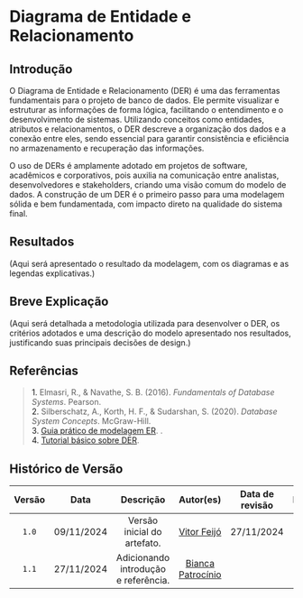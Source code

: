 # Diagrama de Entidade e Relacionamento  

## Introdução  
O Diagrama de Entidade e Relacionamento (DER) é uma das ferramentas fundamentais para o projeto de banco de dados. Ele permite visualizar e estruturar as informações de forma lógica, facilitando o entendimento e o desenvolvimento de sistemas. Utilizando conceitos como entidades, atributos e relacionamentos, o DER descreve a organização dos dados e a conexão entre eles, sendo essencial para garantir consistência e eficiência no armazenamento e recuperação das informações.  

O uso de DERs é amplamente adotado em projetos de software, acadêmicos e corporativos, pois auxilia na comunicação entre analistas, desenvolvedores e stakeholders, criando uma visão comum do modelo de dados. A construção de um DER é o primeiro passo para uma modelagem sólida e bem fundamentada, com impacto direto na qualidade do sistema final.  

## Resultados  
(Aqui será apresentado o resultado da modelagem, com os diagramas e as legendas explicativas.)  

## Breve Explicação  
(Aqui será detalhada a metodologia utilizada para desenvolver o DER, os critérios adotados e uma descrição do modelo apresentado nos resultados, justificando suas principais decisões de design.)  

## Referências  
> <a>1.</a> Elmasri, R., & Navathe, S. B. (2016). *Fundamentals of Database Systems*. Pearson. <br>
> <a>2.</a> Silberschatz, A., Korth, H. F., & Sudarshan, S. (2020). *Database System Concepts*. McGraw-Hill. <br>
> <a>3.</a> [Guia prático de modelagem ER](https://www.lucidchart.com/pages/pt/o-que-e-diagrama-er).  . <br>
> <a>4.</a> [Tutorial básico sobre DER](https://www.dbdesigner.net/resources/entity-relationship-diagram).   <br>


## Histórico de Versão  

| Versão | Data | Descrição | Autor(es) | Data de revisão | Revisor(es) |  
| :-: | :-: | :-: | :-: | :-: | :-: |  
| `1.0` | 09/11/2024  | Versão inicial do artefato. | [Vitor Feijó](https://github.com/vitorfleonardo) | 27/11/2024 | [Bianca Patrocínio](https://github.com/BiancaPatrocinio7) |  
| `1.1` |  27/11/2024| Adicionando introdução e referência. | [Bianca Patrocínio](https://github.com/BiancaPatrocinio7)| |  |  
